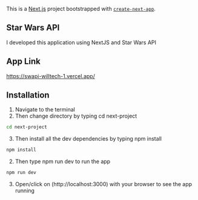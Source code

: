 This is a [Next.js](https://nextjs.org/) project bootstrapped with [`create-next-app`](https://github.com/vercel/next.js/tree/canary/packages/create-next-app).
## Star Wars API
I developed this application using NextJS and Star Wars API

## App Link 
https://swapi-willtech-1.vercel.app/

## Installation
1. Navigate to the terminal 
2. Then change directory by typing cd next-project
```bash
cd next-project
```
3. Then install all the dev dependencies by typing npm install
```bash
npm install
```
2. Then type npm run dev to run the app
```bash
npm run dev
```
3. Open/click on (http://localhost:3000) with your browser to see the app running



